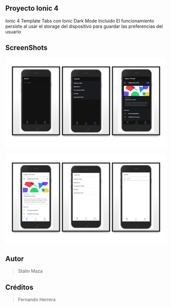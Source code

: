 ## Proyecto Ionic 4

Ionic 4 Template Tabs con Ionic Dark Mode Incluido
El funcionamiento persiste al usar el storage del dispositivo para guardar las preferencias del usuario

## ScreenShots

![Modo Oscuro](./data/modo_oscuro.png)

![Modo Oscuro](./data/modo_light.png)

## Autor
> Stalin Maza

## Créditos
> Fernando Herrera